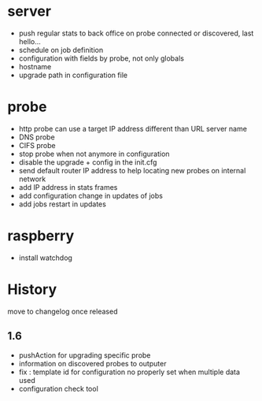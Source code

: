 server
======
* push regular stats to back office on probe connected or discovered, last hello...
* schedule on job definition
* configuration with fields by probe, not only globals
* hostname
* upgrade path in configuration file

probe
=====
* http probe can use a target IP address different than URL server name
* DNS probe
* CIFS probe
* stop probe when not anymore in configuration
* disable the upgrade + config in the init.cfg
* send default router IP address to help locating new probes on internal network
* add IP address in stats frames
* add configuration change in updates of jobs
* add jobs restart in updates


raspberry
=========
* install watchdog

History
=======
move to changelog once released

1.6
-----
* pushAction for upgrading specific probe
* information on discovered probes to outputer
* fix : template id for configuration no properly set when multiple data used
* configuration check tool
